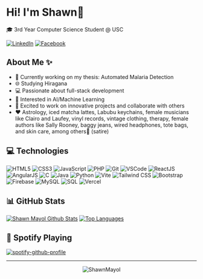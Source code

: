 # Hi! I'm Shawn👋 
🎓 3rd Year Computer Science Student @ USC

[![LinkedIn](https://img.shields.io/badge/linkedin-%230077B5.svg?&style=for-the-badge&logo=linkedin&logoColor=white)](https://linkedin.com/in/shawnmayol) 
[![Facebook](https://img.shields.io/badge/facebook-%231877F2.svg?&style=for-the-badge&logo=facebook&logoColor=white)](https://facebook.com/mayolshawn) 

## About Me ✨
- 🌱 Currently working on my thesis: Automated Malaria Detection
- 🌐 Studying Hiragana
- 💻 Passionate about full-stack development
- 🤖 Interested in AI/Machine Learning
- 🚀 Excited to work on innovative projects and collaborate with others
- ❤️ Astrology, iced matcha lattes, Labubu keychains, female musicians like Clairo and Laufey, vinyl records, vintage clothing, therapy, female authors like Sally Rooney, baggy jeans, wired headphones, tote bags, and skin care, among others🥀 (satire)

## 💻 Technologies

![HTML5](https://img.icons8.com/color/30/html-5.png)
![CSS3](https://img.icons8.com/color/30/css3.png)
![JavaScript](https://img.icons8.com/color/30/javascript.png)
![PHP](https://img.icons8.com/color/30/php.png)
![Git](https://img.icons8.com/color/30/git.png)
![VSCode](https://img.icons8.com/color/30/visual-studio-code-2019.png)
![ReactJS](https://img.icons8.com/color/30/react-native.png)
![AngularJS](https://img.icons8.com/color/30/angularjs.png)
![C](https://img.icons8.com/color/30/c-programming.png)
![Java](https://img.icons8.com/color/30/java-coffee-cup-logo.png)
![Python](https://img.icons8.com/color/30/python.png)
![Vite](https://img.icons8.com/color/30/vite.png)
![Tailwind CSS](https://img.icons8.com/color/30/tailwindcss.png)
![Bootstrap](https://img.icons8.com/color/30/bootstrap.png)
![Firebase](https://img.icons8.com/color/30/firebase.png)
![MySQL](https://img.icons8.com/color/30/mysql-logo.png)
![SQL](https://img.icons8.com/color/30/sql.png)
![Vercel](https://img.icons8.com/color/30/vercel.png)

## 📊 GitHub Stats

[![Shawn Mayol Github Stats](https://github-readme-stats.vercel.app/api?username=ShawnMayol&show_icons=true&count_private=true&theme=radical)](https://github.com/anuraghazra/github-readme-stats) 
[![Top Languages](https://github-readme-stats.vercel.app/api/top-langs/?username=ShawnMayol&layout=compact&theme=radical)](https://github.com/anuraghazra/github-readme-stats)

## 🎵 Spotify Playing

[![spotify-github-profile](https://spotify-github-profile.kittinanx.com/api/view?uid=31dogaxaqrchzs5lc2y2dzcs47dm&cover_image=true&theme=novatorem&show_offline=false&background_color=121212&interchange=false&bar_color=53b14f&bar_color_cover=false)](https://open.spotify.com/user/31dogaxaqrchzs5lc2y2dzcs47dm)

---

<p align="center"> <img src="https://komarev.com/ghpvc/?username=ShawnMayol" alt="ShawnMayol" /> </p>
